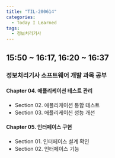 ```yaml
---
title: "TIL-200614"
categories:
  - Today I Learned
tags:
  - 정보처리기사
---
```


## 15:50 ~ 16:17, 16:20 ~ 16:37
### 정보처리기사 소프트웨어 개발 과목 공부
#### Chapter 04. 애플리케이션 테스트 관리
  - Section 02. 애플리케이션 통합 테스트
  - Section 03. 애플리케이션 성능 개선

#### Chapter 05. 인터페이스 구현
  - Section 01. 인터페이스 설계 확인
  - Section 02. 인터페이스 기능 
  
